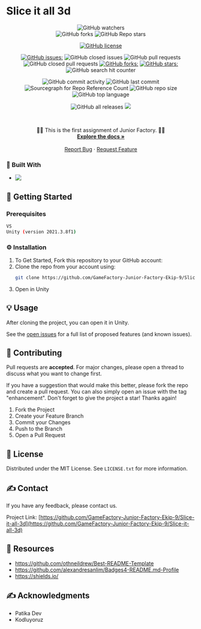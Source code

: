 # Slice it all 3d
 
<div align="center">

![GitHub watchers](https://img.shields.io/github/watchers/GameFactory-Junior-Factory-Ekip-9/Slice-it-all-3d?style=social)   
![GitHub forks](https://img.shields.io/github/forks/GameFactory-Junior-Factory-Ekip-9/Slice-it-all-3d?style=social)
![GitHub Repo stars](https://img.shields.io/github/stars/GameFactory-Junior-Factory-Ekip-9/Slice-it-all-3d?style=social)
 
[![GitHub license](https://img.shields.io/github/license/GameFactory-Junior-Factory-Ekip-9/Slice-it-all-3d)](https://github.com/GameFactory-Junior-Factory-Ekip-9/Slice-it-all-3d/blob/main/LICENSE)    
 
[![GitHub issues:](https://img.shields.io/github/issues/GameFactory-Junior-Factory-Ekip-9/Slice-it-all-3d)](https://img.shields.io/github/issues/GameFactory-Junior-Factory-Ekip-9/Slice-it-all-3d)
![GitHub closed issues](https://img.shields.io/github/issues-closed-raw/GameFactory-Junior-Factory-Ekip-9/Slice-it-all-3d)
![GitHub pull requests](https://img.shields.io/github/issues-pr/GameFactory-Junior-Factory-Ekip-9/Slice-it-all-3d)
![GitHub closed pull requests](https://img.shields.io/github/issues-pr-closed-raw/GameFactory-Junior-Factory-Ekip-9/Slice-it-all-3d) 
[![GitHub forks:](https://img.shields.io/github/forks/GameFactory-Junior-Factory-Ekip-9/Slice-it-all-3d)](https://img.shields.io/github/forks/GameFactory-Junior-Factory-Ekip-9/Slice-it-all-3d)
[![GitHub stars:](https://img.shields.io/github/stars/GameFactory-Junior-Factory-Ekip-9/Slice-it-all-3d)](https://img.shields.io/github/stars/GameFactory-Junior-Factory-Ekip-9/Slice-it-all-3d)
![GitHub search hit counter](https://img.shields.io/github/search/GameFactory-Junior-Factory-Ekip-9/Slice-it-all-3d/goto)

![GitHub commit activity](https://img.shields.io/github/commit-activity/m/GameFactory-Junior-Factory-Ekip-9/Slice-it-all-3d)
![GitHub last commit](https://img.shields.io/github/last-commit/GameFactory-Junior-Factory-Ekip-9/Slice-it-all-3d)
![Sourcegraph for Repo Reference Count](https://img.shields.io/sourcegraph/rrc/Slice-it-all-3d)
![GitHub repo size](https://img.shields.io/github/repo-size/GameFactory-Junior-Factory-Ekip-9/Slice-it-all-3d)
![GitHub top language](https://img.shields.io/github/languages/top/GameFactory-Junior-Factory-Ekip-9/Slice-it-all-3d) 

![GitHub all releases](https://img.shields.io/github/downloads/GameFactory-Junior-Factory-Ekip-9/Slice-it-all-3d/total)
 <a href="https://github.com/GameFactory-Junior-Factory-Ekip-9/Slice-it-all-3d/archive/refs/heads/main.zip">
<img src="https://img.shields.io/badge/Download-Project-blue" /></a> 
</div>




<!-- PROJECT LOGO -->
<br />
<div align="center">

  <p align="center">
    👨‍💻 This is the first assignment of Junior Factory. 👨‍💻
    <br />
    <a href="https://github.com/GameFactory-Junior-Factory-Ekip-9/Slice-it-all-3d"><strong>Explore the docs »</strong></a>
    <br />
    <br />
    <a href="https://github.com/GameFactory-Junior-Factory-Ekip-9/Slice-it-all-3d/issues">Report Bug</a>
    ·
    <a href="https://github.com/GameFactory-Junior-Factory-Ekip-9/Slice-it-all-3d/issues">Request Feature</a>
  </p>
</div>


### 👾  Built With

* <img align="left" src="https://img.shields.io/badge/Unity-100000?style=for-the-badge&logo=unity&logoColor=white" /> 
 

<!-- GETTING STARTED -->
## 🏁 Getting Started

### Prerequisites
  ```sh
  VS
  Unity (version 2021.3.8f1)
  ```

### ⚙️ Installation

1. To Get Started, Fork this repository to your GitHub account:
2. Clone the repo from your account using:
   ```sh
   git clone https://github.com/GameFactory-Junior-Factory-Ekip-9/Slice-it-all-3d.git
   ```
3. Open in Unity


<!-- USAGE EXAMPLES -->
## 💡 Usage

After cloning the project, you can open it in Unity.

See the [open issues](https://github.com/GameFactory-Junior-Factory-Ekip-9/Slice-it-all-3d/issues) for a full list of proposed features (and known issues).

  
<!-- CONTRIBUTING -->
## 🧐 Contributing

Pull requests are **accepted**. For major changes, please open a thread to discuss what you want to change first.

If you have a suggestion that would make this better, please fork the repo and create a pull request. You can also simply open an issue with the tag "enhancement".
Don't forget to give the project a star! Thanks again!

1. Fork the Project
2. Create your Feature Branch 
3. Commit your Changes 
4. Push to the Branch 
5. Open a Pull Request

 

<!-- LICENSE -->
## 📝 License

Distributed under the MIT License. See `LICENSE.txt` for more information.


<!-- CONTACT -->
## ✍️ Contact

If you have any feedback, please contact us.

Project Link: [https://github.com/GameFactory-Junior-Factory-Ekip-9/Slice-it-all-3d](https://github.com/GameFactory-Junior-Factory-Ekip-9/Slice-it-all-3d)


<!-- Resources -->
## 🚀 Resources

* https://github.com/othneildrew/Best-README-Template
* https://github.com/alexandresanlim/Badges4-README.md-Profile
* https://shields.io/



<!-- ACKNOWLEDGMENTS -->
## ✍️ Acknowledgments

* Patika Dev
* Kodluyoruz
